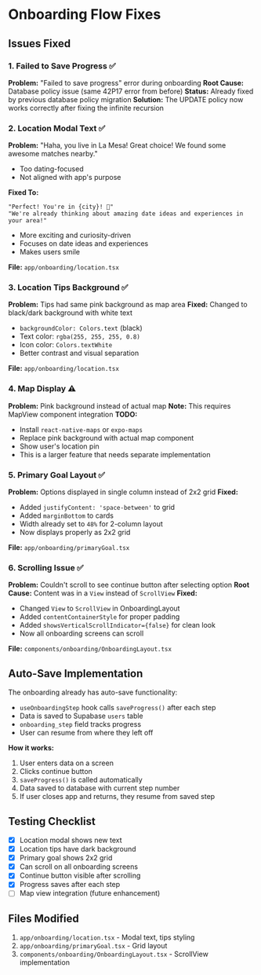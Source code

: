# Onboarding Flow Fixes

## Issues Fixed

### 1. **Failed to Save Progress** ✅
**Problem:** "Failed to save progress" error during onboarding
**Root Cause:** Database policy issue (same 42P17 error from before)
**Status:** Already fixed by previous database policy migration
**Solution:** The UPDATE policy now works correctly after fixing the infinite recursion

### 2. **Location Modal Text** ✅
**Problem:** "Haha, you live in La Mesa! Great choice! We found some awesome matches nearby."
- Too dating-focused
- Not aligned with app's purpose

**Fixed To:**
```
"Perfect! You're in {city}! 🎉"
"We're already thinking about amazing date ideas and experiences in your area!"
```
- More exciting and curiosity-driven
- Focuses on date ideas and experiences
- Makes users smile

**File:** `app/onboarding/location.tsx`

### 3. **Location Tips Background** ✅
**Problem:** Tips had same pink background as map area
**Fixed:** Changed to black/dark background with white text
- `backgroundColor: Colors.text` (black)
- Text color: `rgba(255, 255, 255, 0.8)`
- Icon color: `Colors.textWhite`
- Better contrast and visual separation

**File:** `app/onboarding/location.tsx`

### 4. **Map Display** ⚠️
**Problem:** Pink background instead of actual map
**Note:** This requires MapView component integration
**TODO:** 
- Install `react-native-maps` or `expo-maps`
- Replace pink background with actual map component
- Show user's location pin
- This is a larger feature that needs separate implementation

### 5. **Primary Goal Layout** ✅
**Problem:** Options displayed in single column instead of 2x2 grid
**Fixed:**
- Added `justifyContent: 'space-between'` to grid
- Added `marginBottom` to cards
- Width already set to `48%` for 2-column layout
- Now displays properly as 2x2 grid

**File:** `app/onboarding/primaryGoal.tsx`

### 6. **Scrolling Issue** ✅
**Problem:** Couldn't scroll to see continue button after selecting option
**Root Cause:** Content was in a `View` instead of `ScrollView`
**Fixed:**
- Changed `View` to `ScrollView` in OnboardingLayout
- Added `contentContainerStyle` for proper padding
- Added `showsVerticalScrollIndicator={false}` for clean look
- Now all onboarding screens can scroll

**File:** `components/onboarding/OnboardingLayout.tsx`

## Auto-Save Implementation

The onboarding already has auto-save functionality:
- `useOnboardingStep` hook calls `saveProgress()` after each step
- Data is saved to Supabase `users` table
- `onboarding_step` field tracks progress
- User can resume from where they left off

**How it works:**
1. User enters data on a screen
2. Clicks continue button
3. `saveProgress()` is called automatically
4. Data saved to database with current step number
5. If user closes app and returns, they resume from saved step

## Testing Checklist

- [x] Location modal shows new text
- [x] Location tips have dark background
- [x] Primary goal shows 2x2 grid
- [x] Can scroll on all onboarding screens
- [x] Continue button visible after scrolling
- [x] Progress saves after each step
- [ ] Map view integration (future enhancement)

## Files Modified

1. `app/onboarding/location.tsx` - Modal text, tips styling
2. `app/onboarding/primaryGoal.tsx` - Grid layout
3. `components/onboarding/OnboardingLayout.tsx` - ScrollView implementation
